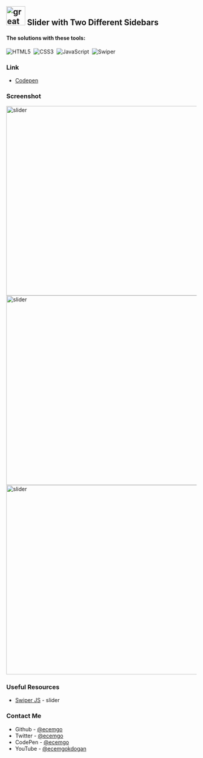 ## <img src="https://user-images.githubusercontent.com/13468728/233831804-0f5c7ee5-d654-4c13-9c77-a5bd6dc4fe74.jpg" title="great tricks" alt="great tricks" width="50" height="50"/> Slider with Two Different Sidebars

#### The solutions with these tools:

![HTML5](https://img.shields.io/badge/-HTML5-E34F26?style=for-the-badge&logo=html5&logoColor=white)&nbsp;
![CSS3](https://img.shields.io/badge/-CSS3-1572B6?style=for-the-badge&logo=css3)&nbsp;
![JavaScript](https://img.shields.io/badge/Javascript-F7DF1E.svg?style=for-the-badge&logo=javascript&logoColor=black)&nbsp;
![Swiper](https://img.shields.io/badge/swiper%20js-4287F5?style=for-the-badge&logo=swiper&logoColor=white)&nbsp;

### Link

- [Codepen](https://codepen.io/ecemgo/pen/QWzeQOK)

### Screenshot

<div align="left">
<img src="https://github.com/ecemgo/mini-samples-great-tricks/assets/13468728/8ba03147-ba88-47c7-87b2-818d17c34bd7" title="slider" alt="slider" width="850" height="500"/>
<img src="https://github.com/ecemgo/mini-samples-great-tricks/assets/13468728/8a0de57a-0dbe-4542-ae0c-3d34f5db0a94" title="slider" alt="slider" width="850" height="500"/>
<img src="https://github.com/ecemgo/mini-samples-great-tricks/assets/13468728/a5427d76-708d-468c-95df-72ff67bf0312" title="slider" alt="slider" width="850" height="500"/>
</div>

### Useful Resources

- [Swiper JS](https://swiperjs.com/demos#default) - slider

### Contact Me

- Github - [@ecemgo](https://github.com/ecemgo)
- Twitter - [@ecemgo](https://twitter.com/ecemgo)
- CodePen - [@ecemgo](https://codepen.io/ecemgo)
- YouTube - [@ecemgokdogan](https://www.youtube.com/channel/UCktkPv17cw27PaFGcnZa_aQ)

